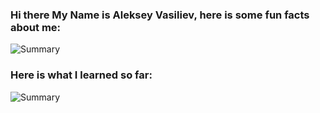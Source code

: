 ### Hi there My Name is Aleksey Vasiliev, here is some fun facts about me:
![Summary](https://cr-ss-service.azurewebsites.net/api/ScreenShot?widget=summary&username=alekseyvy&badges=3&show-avatar=false&style=--header-bg-color:%23000;--border-radius:10px)

### Here is what I learned so far:
![Summary](https://cr-ss-service.azurewebsites.net/api/ScreenShot?widget=education&username=alekseyvy&max-items=10&certificates=false&style=--item-bg-color:%23f00;--item-border-radius:10px)








<!--
**AlekseyVY/AlekseyVY** is a ✨ _special_ ✨ repository because its `README.md` (this file) appears on your GitHub profile.

Here are some ideas to get you started:

- 🔭 I’m currently working on ...
- 🌱 I’m currently learning ...
- 👯 I’m looking to collaborate on ...
- 🤔 I’m looking for help with ...
- 💬 Ask me about ...
- 📫 How to reach me: ...
- 😄 Pronouns: ...
- ⚡ Fun fact: ...
-->
